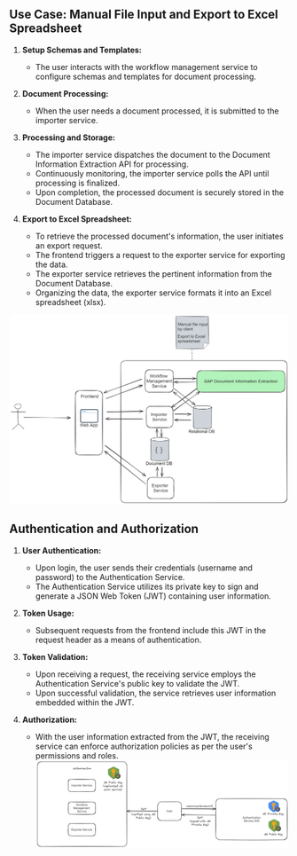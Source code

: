 ## Use Case: Manual File Input and Export to Excel Spreadsheet

1. **Setup Schemas and Templates:**
   - The user interacts with the workflow management service to configure schemas and templates for document processing.

2. **Document Processing:**
   - When the user needs a document processed, it is submitted to the importer service.

3. **Processing and Storage:**
   - The importer service dispatches the document to the Document Information Extraction API for processing.
   - Continuously monitoring, the importer service polls the API until processing is finalized.
   - Upon completion, the processed document is securely stored in the Document Database.

4. **Export to Excel Spreadsheet:**
   - To retrieve the processed document's information, the user initiates an export request.
   - The frontend triggers a request to the exporter service for exporting the data.
   - The exporter service retrieves the pertinent information from the Document Database.
   - Organizing the data, the exporter service formats it into an Excel spreadsheet (xlsx).


![manual_input_export_xlsx](resources/manual_input_manual_output.png)


## Authentication and Authorization
1. **User Authentication:**
   - Upon login, the user sends their credentials (username and password) to the Authentication Service.
   - The Authentication Service utilizes its private key to sign and generate a JSON Web Token (JWT) containing user information.

2. **Token Usage:**
   - Subsequent requests from the frontend include this JWT in the request header as a means of authentication.

3. **Token Validation:**
   - Upon receiving a request, the receiving service employs the Authentication Service's public key to validate the JWT.
   - Upon successful validation, the service retrieves user information embedded within the JWT.

4. **Authorization:**
   - With the user information extracted from the JWT, the receiving service can enforce authorization policies as per the user's permissions and roles.
![authentication&authorization](resources/authentication&authorization.png)
